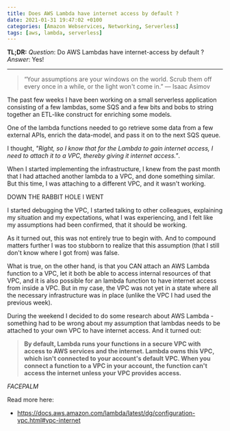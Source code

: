 ```yaml
---
title: Does AWS Lambda have internet access by default ?
date: 2021-01-31 19:47:02 +0100
categories: [Amazon Webservices, Networking, Serverless]
tags: [aws, lambda, serverless]
---
```


**TL;DR:**
_Question_: Do AWS Lambdas have internet-access by default ?
_Answer_: Yes!

---

> “Your assumptions are your windows on the world. Scrub them off every once in a while, or the light won't come in.”
> ― Isaac Asimov

The past few weeks I have been working on a small serverless application consisting of a few lambdas, some SQS and a few bits and bobs to string together an ETL-like construct for enriching some models.

One of the lambda functions needed to go retrieve some data from a few external APIs, enrich the data-model, and pass it on to the next SQS queue.

I thought, _"Right, so I know that for the Lambda to gain internet access, I need to attach it to a VPC, thereby giving it internet access."_.

When I started implementing the infrastructure, I knew from the past month that I had attached another lambda to a VPC, and done something similar. But this time, I was attaching to a different VPC, and it wasn't working.

DOWN THE RABBIT HOLE I WENT

I started debugging the VPC, I started talking to other colleagues, explaining my situation and my expectations, what I was experiencing, and I felt like my assumptions had been confirmed, that it should be working.

As it turned out, this was not entirely true to begin with. And to compound matters further I was too stubborn to realize that this assumption (that I still don't know where I got from) was false.

What is true, on the other hand, is that you CAN attach an AWS Lambda function to a VPC, let it both be able to access internal resources of that VPC, and it is also possible for an lambda function to have internet access from inside a VPC. But in my case, the VPC was not yet in a state where all the necessary infrastructure was in place (unlike the VPC I had used the previous week).

During the weekend I decided to do some research about AWS Lambda - something had to be wrong about my assumption that lambdas needs to be attached to your own VPC to have internet access. And it turned out:

> **By default, Lambda runs your functions in a secure VPC with access to AWS services and the internet. Lambda owns this VPC, which isn't connected to your account's default VPC. When you connect a function to a VPC in your account, the function can't access the internet unless your VPC provides access.**

_*FACEPALM*_

Read more here:

- https://docs.aws.amazon.com/lambda/latest/dg/configuration-vpc.html#vpc-internet
